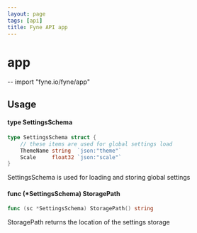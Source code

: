 ```yaml
---
layout: page
tags: [api]
title: Fyne API app
---
```


# app
--
    import "fyne.io/fyne/app"

## Usage

#### type SettingsSchema

```go
type SettingsSchema struct {
	// these items are used for global settings load
	ThemeName string  `json:"theme"`
	Scale     float32 `json:"scale"`
}
```

SettingsSchema is used for loading and storing global settings

#### func (*SettingsSchema) StoragePath

```go
func (sc *SettingsSchema) StoragePath() string
```
StoragePath returns the location of the settings storage
